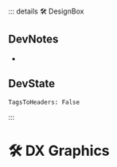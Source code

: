 ::: details 🛠 <dev>DesignBox</dev>

## DevNotes

-

## DevState

`TagsToHeaders: False`


:::

# 🛠 DX Graphics
